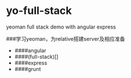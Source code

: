 yo-full-stack
=============

yeoman full stack demo with angular express 

###学习yeoman，为relative搭建server及相应准备
- ####angular
- ####(full-stack)[]
- ####express
- ####grunt
